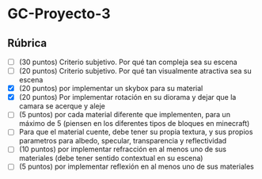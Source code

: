# GC-Proyecto-3
 
## Rúbrica
- [ ] (30 puntos) Criterio subjetivo. Por qué tan compleja sea su escena
- [ ] (20 puntos) Criterio subjetivo. Por qué tan visualmente atractiva sea su escena
- [x] (20 puntos) por implementar un skybox para su material
- [x] (20 puntos) Por implementar rotación en su diorama y dejar que la camara se acerque y aleje
- [ ] (5 puntos) por cada material diferente que implementen, para un máximo de 5 (piensen en los diferentes tipos de bloques en minecraft)
- [ ] Para que el material cuente, debe tener su propia textura, y sus propios parametros para albedo, specular, transparencia y reflectividad
- [ ] (10 puntos) por implementar refracción en al menos uno de sus materiales (debe tener sentido contextual en su escena)
- [ ] (5 puntos) por implementar reflexión en al menos uno de sus materiales